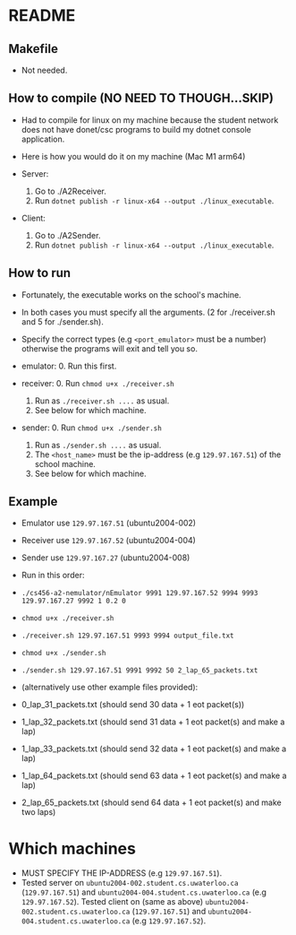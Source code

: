 # README

## Makefile

- Not needed.

## How to compile (NO NEED TO THOUGH...SKIP)

- Had to compile for linux on my machine because the student network does not have donet/csc programs to build my dotnet console application.

- Here is how you would do it on my machine (Mac M1 arm64)
- Server:
    1. Go to ./A2Receiver.
    2. Run `dotnet publish -r linux-x64 --output ./linux_executable`.
- Client:
    1. Go to ./A2Sender.
    2. Run `dotnet publish -r linux-x64 --output ./linux_executable`.

## How to run

- Fortunately, the executable works on the school's machine.

- In both cases you must specify all the arguments. (2 for ./receiver.sh and 5 for ./sender.sh).
- Specify the correct types (e.g `<port_emulator>` must be a number) otherwise the programs will exit and tell you so.
- emulator:
    0. Run this first.
- receiver:
    0. Run `chmod u+x ./receiver.sh`
    1. Run as `./receiver.sh ....` as usual.
    2. See below for which machine.
- sender:
    0. Run `chmod u+x ./sender.sh`
    1. Run as `./sender.sh ....` as usual.
    2. The `<host_name>` must be the ip-address (e.g `129.97.167.51`) of the school machine.
    3. See below for which machine.


## Example
- Emulator use `129.97.167.51` (ubuntu2004-002)
- Receiver use `129.97.167.52` (ubuntu2004-004)
- Sender use  `129.97.167.27` (ubuntu2004-008)
- Run in this order:
- `./cs456-a2-nemulator/nEmulator 9991 129.97.167.52 9994 9993 129.97.167.27 9992 1 0.2 0`
- `chmod u+x ./receiver.sh`
- `./receiver.sh 129.97.167.51 9993 9994 output_file.txt`
- `chmod u+x ./sender.sh`
- `./sender.sh 129.97.167.51 9991 9992 50 2_lap_65_packets.txt`

- (alternatively use other example files provided):
- 0_lap_31_packets.txt (should send 30 data + 1 eot packet(s))
- 1_lap_32_packets.txt (should send 31 data + 1 eot packet(s) and make a lap)
- 1_lap_33_packets.txt (should send 32 data + 1 eot packet(s) and make a lap)
- 1_lap_64_packets.txt (should send 63 data + 1 eot packet(s) and make a lap)
- 2_lap_65_packets.txt (should send 64 data + 1 eot packet(s) and make two laps)
# Which machines
- MUST SPECIFY THE IP-ADDRESS (e.g `129.97.167.51`).
- Tested server on `ubuntu2004-002.student.cs.uwaterloo.ca` (`129.97.167.51`) and `ubuntu2004-004.student.cs.uwaterloo.ca` (e.g `129.97.167.52`).
Tested client on (same as above) `ubuntu2004-002.student.cs.uwaterloo.ca` (`129.97.167.51`) and `ubuntu2004-004.student.cs.uwaterloo.ca` (e.g `129.97.167.52`).
